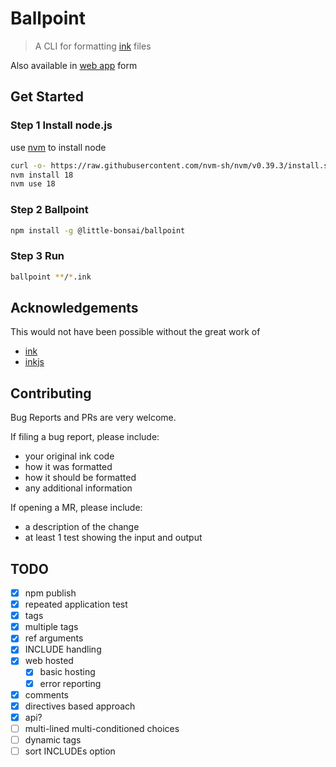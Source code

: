 # Ballpoint

> A CLI for formatting [ink] files

Also available in [web app] form

## Get Started

### Step 1 Install node.js

use [nvm] to install node

```bash
curl -o- https://raw.githubusercontent.com/nvm-sh/nvm/v0.39.3/install.sh | bash
nvm install 18
nvm use 18
```

### Step 2 Ballpoint

```bash
npm install -g @little-bonsai/ballpoint
```

### Step 3 Run

```bash
ballpoint **/*.ink
```

## Acknowledgements

This would not have been possible without the great work of

-  [ink]
-  [inkjs]

## Contributing

Bug Reports and PRs are very welcome.

If filing a bug report, please include:

-  your original ink code
-  how it was formatted
-  how it should be formatted
-  any additional information

If opening a MR, please include:

-  a description of the change
-  at least 1 test showing the input and output

## TODO

-  [x] npm publish
-  [x] repeated application test
-  [x] tags
-  [x] multiple tags
-  [x] ref arguments
-  [x] INCLUDE handling
-  [x] web hosted
   -  [x] basic hosting
   -  [x] error reporting
-  [x] comments
-  [x] directives based approach
-  [x] api?
-  [ ] multi-lined multi-conditioned choices
-  [ ] dynamic tags
-  [ ] sort INCLUDEs option

[prettier]: https://prettier.io/
[ink]: https://github.com/inkle/ink/
[nvm]: https://github.com/nvm-sh/nvm
[inkjs]: https://github.com/y-lohse/inkjs
[web app]: https://bonsai.li/ballpoint
